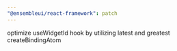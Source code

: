 ```yaml
---
"@ensembleui/react-framework": patch
---
```


optimize useWidgetId hook by utilizing latest and greatest createBindingAtom
